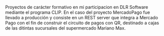 Proyectos de carácter formativo en mi participacion en DLR Software mediante el programa CLIP. En el caso del proyecto MercadoPago fue llevado a producción y consiste en un REST server que integra a Mercado Pago con el fin de construir el circuito de pagos con QR, destinado a cajas de las ditintas sucursales del supermercado Mariano Max.
